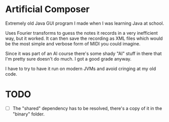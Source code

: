 # Artificial Composer

Extremely old Java GUI program I made when I was learning Java at school.

Uses Fourier transforms to guess the notes it records in a very inefficient way, but it worked. It can then save the recording as XML files which would be the most simple and verbose form of MIDI you could imagine.

Since it was part of an AI course there's some shady "AI" stuff in there that I'm pretty sure doesn't do much. I got a good grade anyway.

I have to try to have it run on modern JVMs and avoid cringing at my old code.

# TODO
- [ ] The "shared" dependency has to be resolved, there's a copy of it in the "binary" folder.